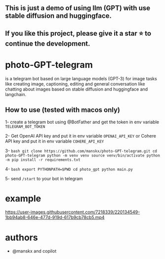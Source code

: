 
## This is just a demo of using llm (GPT) with use stable diffusion and huggingface.
## If you like this project, please give it a star ⭐️ to continue the development.


# photo-GPT-telegram
is a telegram bot based on large language models (GPT-3) for image tasks like creating image, captioning, editing and 
general conversation like chatting about images based on stable diffusion and huggingface and langchain.

## How to use (tested with macos only)

1- create a telegram bot using @BotFather and get the token in env variable `TELEGRAM_BOT_TOKEN`

2- Get OpenAI API key and put it in env variable `OPENAI_API_KEY` or Cohere API key and put it in env variable `COHERE_API_KEY`

3- ```bash
   git clone https://github.com/manskx/photo-GPT-telegram.git
   cd photo-GPT-telegram
   python -m venv venv
   source venv/bin/activate
   python -m pip install -r requirements.txt```
   
4- ```bash
    export PYTHONPATH=$PWD
    cd photo_gpt
    python main.py```

5- send `/start` to your bot in telegram

# example

https://user-images.githubusercontent.com/7218339/220134549-1bb94ab8-646e-477d-919d-617b9cb78cb5.mp4


# authors
- @manskx and copilot
